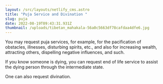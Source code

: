 ```yaml
---
layout: /src/layouts/netlify_cms.astro
title: "Puja Service and Divination "
slug: puja
date: 2022-08-19T09:43:31.931Z
thumbnail: /uploads/tibetan_mahakala-56a0c5663df78cafdaa4dfe6.jpg
---
```

You may request puja services, for example, for the pacification of obstacles, illnesses, disturbing spirits, etc., and also for increasing wealth, attracting others, dispelling negative influences, and such. 

If you know someone is dying, you can request end of life service to assist the dying person through the intermediate state. 

One can also request divination.